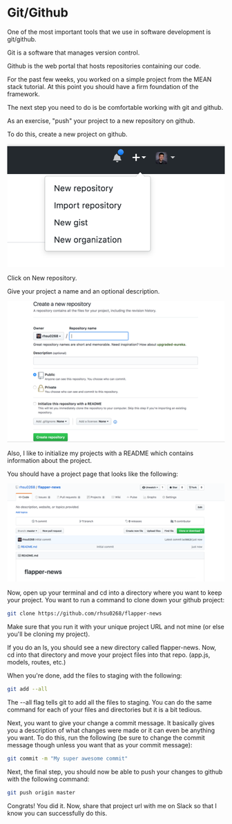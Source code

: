 # Git/Github

One of the most important tools that we use in software development is git/github.

Git is a software that manages version control.

Github is the web portal that hosts repositories containing our code.

For the past few weeks, you worked on a simple project from the MEAN stack tutorial.
At this point you should have a firm foundation of the framework.

The next step you need to do is be comfortable working with git and github.

As an exercise, "push" your project to a new repository on github.

To do this, create a new project on github.

![alt text](github-1.png "Logo Title Text 1")

Click on New repository.

Give your project a name and an optional description.

![alt text](github-2.png "Logo Title Text 1")

Also, I like to initialize my projects with a README which contains information about the project.

You should have a project page that looks like the following:


![alt text](github-3.png "Logo Title Text 1")

Now, open up your terminal and cd into a directory where you want to keep your project. You want to run a command to clone down your github project:

```bash
git clone https://github.com/rhsu0268/flapper-news
```

Make sure that you run it with your unique project URL and not mine (or else you'll be cloning my project).

If you do an ls, you should see a new directory called flapper-news. Now, cd into that directory and move your project files into that repo. (app.js, models, routes, etc.)

When you're done, add the files to staging with the following:

```bash
git add --all
```

The --all flag tells git to add all the files to staging. You can do the same command for each of your files and directories but it is a bit tedious.

Next, you want to give your change a commit message. It basically gives you a description of what changes were made or it can even be anything you want. To do this, run the following (be sure to change the commit message though unless you want that as your commit message):

```bash
git commit -m "My super awesome commit"
```

Next, the final step, you should now be able to push your changes to github with the following command:

```bash
git push origin master
```

Congrats! You did it. Now, share that project url with me on Slack so that I know you can successfully do this. 
